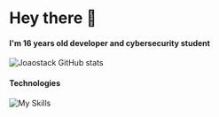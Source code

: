 # Hey there 👋

#### I'm 16 years old developer and cybersecurity student

![Joaostack GitHub stats](https://github-readme-stats.vercel.app/api?username=joaostack&show_icons=true&theme=dark)

#### Technologies
![My Skills](https://skillicons.dev/icons?i=bash,cs,bootstrap,git,docker,sqlite,mysql,postgres,html,css)
